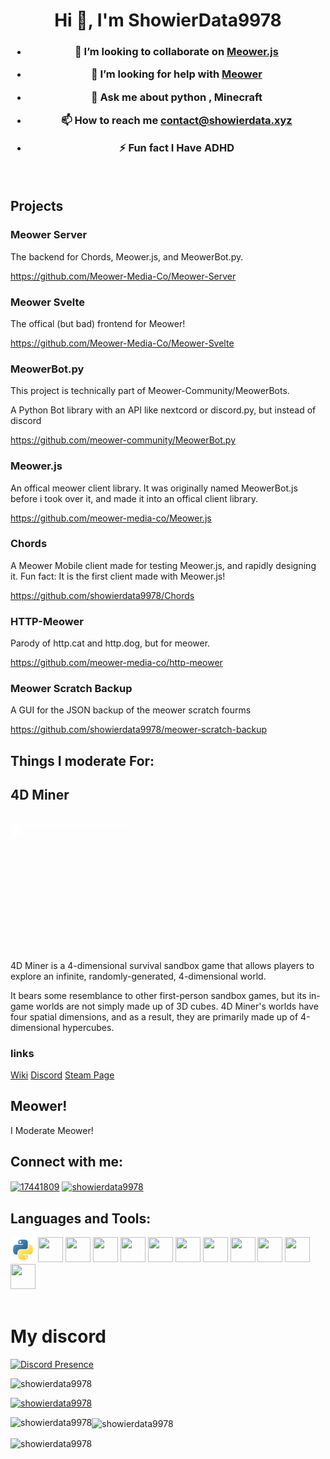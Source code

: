<h1 align="center">Hi 👋, I'm ShowierData9978</h1>
<h3 align="center"Im learning on my own</h3>

- 👯 I’m looking to collaborate on [Meower.js](https://github.com/Meower-Media-Co/Meower.js)

- 🤝 I’m looking for help with [Meower](https://github.com/meower-media-co)

- 💬 Ask me about **python , Minecraft**

- 📫 How to reach me **contact@showierdata.xyz**

- ⚡ Fun fact **I Have ADHD**

<br>

## Projects
### Meower Server
The backend for Chords, Meower.js, and MeowerBot.py. 

<https://github.com/Meower-Media-Co/Meower-Server>

### Meower Svelte
The offical (but bad) frontend for Meower!

<https://github.com/Meower-Media-Co/Meower-Svelte>

### MeowerBot.py

This project is technically part of Meower-Community/MeowerBots.

A Python Bot library with an API like nextcord or discord.py, but instead of discord

<https://github.com/meower-community/MeowerBot.py>

### Meower.js
An offical meower client library. It was originally named MeowerBot.js before i took over it, and made it into an offical client library.

<https://github.com/meower-media-co/Meower.js>

### Chords
A Meower Mobile client made for testing Meower.js, and rapidly designing it. 
Fun fact: It is the first client made with Meower.js!

<https://github.com/showierdata9978/Chords>

### HTTP-Meower
Parody of http.cat and http.dog, but for meower. 

<https://github.com/meower-media-co/http-meower>

### Meower Scratch Backup
A GUI for the JSON backup of the meower scratch fourms

<https://github.com/showierdata9978/meower-scratch-backup>

## Things I moderate For:

<h2>4D Miner</h2>
<br>
<img width=200 height=200 src="https://cdn.discordapp.com/icons/954156776671043625/e5ec6104877871aaa0fe62e9ccb1b7f7.webp?size=96" style="filter: brightness(100)">

4D Miner is a 4-dimensional survival sandbox game that allows players to explore an infinite, randomly-generated, 4-dimensional world.

It bears some resemblance to other first-person sandbox games, but its in-game worlds are not simply made up of 3D cubes. 4D Miner's worlds have four spatial dimensions, and as a result, they are primarily made up of 4-dimensional hypercubes. 

### links

<a href="https://4d-miner.fandom.com">Wiki</a>
<a href="https://discord.gg/pMtZa6AVy2">Discord</a>
<a href="https://store.steampowered.com/app/1941640/4D_Miner/">Steam Page</a>

<h2> Meower! </h2>
I Moderate Meower!        

<h2 align="left">Connect with me:</h2>
<p align="left">
<a href="https://stackoverflow.com/users/17441809" target="blank"><img align="center" src="https://raw.githubusercontent.com/rahuldkjain/github-profile-readme-generator/master/src/images/icons/Social/stack-overflow.svg" alt="17441809" height="30" width="40" /></a>
<a href="https://www.youtube.com/c/showierdata9978" target="blank"><img align="center" src="https://raw.githubusercontent.com/rahuldkjain/github-profile-readme-generator/master/src/images/icons/Social/youtube.svg" alt="showierdata9978" height="30" width="40" /></a>
</p>

<h2 align="left">Languages and Tools:</h2>
<p align="left"> <a href="https://www.python.org" target="_blank" rel="noreferrer"> <img src="https://raw.githubusercontent.com/devicons/devicon/master/icons/python/python-original.svg" alt="python" width="40" height="40"/></a>
<a><img src="https://github.com/yurijserrano/Github-Profile-Readme-Logos/blob/master/programming%20languages/bash.svg" width="40" height="40"> </a>
<a><img src="https://github.com/yurijserrano/Github-Profile-Readme-Logos/blob/master/programming%20languages/java.svg" width="40" height="40"> <a>
<a><img src="https://github.com/yurijserrano/Github-Profile-Readme-Logos/blob/master/programming%20languages/javascript.svg" width="40" height="40"> </a>
<a><img src="https://github.com/yurijserrano/Github-Profile-Readme-Logos/blob/master/others/css.svg" width="40" height="40"> </a>
<a><img src="https://github.com/yurijserrano/Github-Profile-Readme-Logos/blob/master/others/git.svg" width="40" height="40"> </a>
<a><img src="https://github.com/yurijserrano/Github-Profile-Readme-Logos/blob/master/others/html.svg" width="40" height="40"> </a>
<a><img src="https://github.com/yurijserrano/Github-Profile-Readme-Logos/blob/master/others/json.svg" width="40" height="40"> </a>
<a><img src="https://github.com/yurijserrano/Github-Profile-Readme-Logos/blob/master/databases/mongodb.svg" width="40" height="40"> </a>
<a><img src="https://github.com/yurijserrano/Github-Profile-Readme-Logos/blob/master/cloud/docker.svg" width="40" height="40"> </a>
<a><img src="https://github.com/yurijserrano/Github-Profile-Readme-Logos/blob/master/text%20editors/vscode.svg" width="40" height="40"></a>
<a><img src="https://github.com/showierdata9978/showierdata9978/assets/68120127/c517cbaf-7763-4b6f-b6e8-eb24d9d736c6" width="40" height="40"></a>
 <br><br>
  
# My discord

[![Discord Presence](https://lanyard.cnrad.dev/api/893981911003836487?theme=dark)](https://discord.com/users/893981911003836487)


<p align="left"> <img src="https://komarev.com/ghpvc/?username=showierdata9978&label=Profile%20views&color=0e75b6&style=flat" alt="showierdata9978" /> </p>

<p align="left"> <a href="https://github.com/ryo-ma/github-profile-trophy"><img src="https://github-profile-trophy.vercel.app/?username=showierdata9978" alt="showierdata9978" /></a> </p>

<img align="left" src="https://github-readme-stats-amber-nine.vercel.app/api/top-langs?username=showierdata9978&show_icons=true&locale=en" alt="showierdata9978"/></p>
<p><img align="center" src="https://github-readme-stats-amber-nine.vercel.app/api?username=showierdata9978&show_icons=true&locale=en" alt="showierdata9978" /></p>
<p><img align="center" src="https://github-readme-streak-stats.herokuapp.com/?user=showierdata9978&" alt="showierdata9978" /></p>

